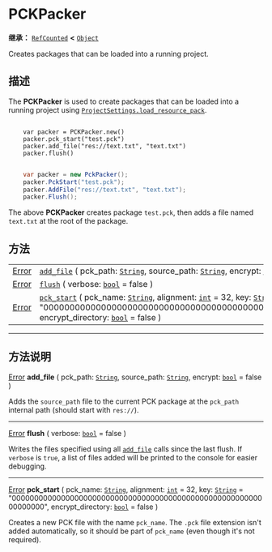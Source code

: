 <!-- ⚠ 请勿编辑本文件 ⚠ -->
<!-- 本文档使用脚本从 WeDot 引擎源码仓库生成。 -->
<!-- 生成脚本：https://github.com/WeDot-Engine/WeDot/tree/4.3/doc/tools/make_md.py； -->
<!-- 原文件：https://github.com/WeDot-Engine/WeDot/tree/4.3/doc/classes/PCKPacker.xml。 -->

<div id="_class_pckpacker"></div>

# PCKPacker

**继承：** [`RefCounted`](class_refcounted.md) **<** [`Object`](class_object.md)

Creates packages that can be loaded into a running project.

## 描述

The **PCKPacker** is used to create packages that can be loaded into a running project using [`ProjectSettings.load_resource_pack`](#class_projectsettings_method_load_resource_pack).



```gdscript

    var packer = PCKPacker.new()
    packer.pck_start("test.pck")
    packer.add_file("res://text.txt", "text.txt")
    packer.flush()
```

```csharp

    var packer = new PckPacker();
    packer.PckStart("test.pck");
    packer.AddFile("res://text.txt", "text.txt");
    packer.Flush();
```



The above **PCKPacker** creates package `test.pck`, then adds a file named `text.txt` at the root of the package.





## 方法

|||
|:-:|:--|
| [Error](#enum_@globalscope_error) | [`add_file`](class_pckpackermd#class_pckpacker_method_add_file) ( pck_path: [`String`](class_string.md), source_path: [`String`](class_string.md), encrypt: [`bool`](class_bool.md) = false )                                                                                                                 |
| [Error](#enum_@globalscope_error) | [`flush`](class_pckpackermd#class_pckpacker_method_flush) ( verbose: [`bool`](class_bool.md) = false )                                                                                                                                                                                                        |
| [Error](#enum_@globalscope_error) | [`pck_start`](class_pckpackermd#class_pckpacker_method_pck_start) ( pck_name: [`String`](class_string.md), alignment: [`int`](class_int.md) = 32, key: [`String`](class_string.md) = "0000000000000000000000000000000000000000000000000000000000000000", encrypt_directory: [`bool`](class_bool.md) = false ) |

<!-- rst-class:: classref-section-separator -->

---

## 方法说明

<div id="_class_pckpacker_method_add_file"></div>

[Error](#enum_@globalscope_error) **add_file** ( pck_path: [`String`](class_string.md), source_path: [`String`](class_string.md), encrypt: [`bool`](class_bool.md) = false )<div id="class_pckpacker_method_add_file"></div>

Adds the `source_path` file to the current PCK package at the `pck_path` internal path (should start with `res://`).

<!-- rst-class:: classref-item-separator -->

---

<div id="_class_pckpacker_method_flush"></div>

[Error](#enum_@globalscope_error) **flush** ( verbose: [`bool`](class_bool.md) = false )<div id="class_pckpacker_method_flush"></div>

Writes the files specified using all [`add_file`](#class_pckpacker_method_add_file) calls since the last flush. If `verbose` is `true`, a list of files added will be printed to the console for easier debugging.

<!-- rst-class:: classref-item-separator -->

---

<div id="_class_pckpacker_method_pck_start"></div>

[Error](#enum_@globalscope_error) **pck_start** ( pck_name: [`String`](class_string.md), alignment: [`int`](class_int.md) = 32, key: [`String`](class_string.md) = "0000000000000000000000000000000000000000000000000000000000000000", encrypt_directory: [`bool`](class_bool.md) = false )<div id="class_pckpacker_method_pck_start"></div>

Creates a new PCK file with the name `pck_name`. The `.pck` file extension isn't added automatically, so it should be part of `pck_name` (even though it's not required).

[^virtual]: 本方法通常需要用户覆盖才能生效。
[^const]: 本方法无副作用，不会修改该实例的任何成员变量。
[^vararg]: 本方法除了能接受在此处描述的参数外，还能够继续接受任意数量的参数。
[^constructor]: 本方法用于构造某个类型。
[^static]: 调用本方法无需实例，可直接使用类名进行调用。
[^operator]: 本方法描述的是使用本类型作为左操作数的有效运算符。
[^bitfield]: 这个值是由下列位标志构成位掩码的整数。
[^void]: 无返回值。
